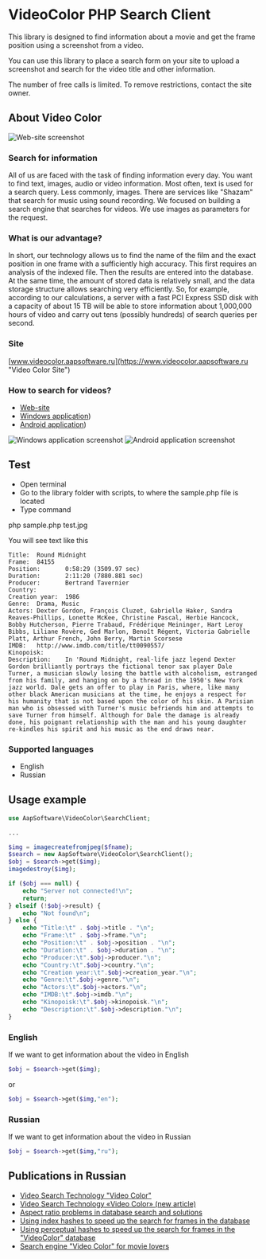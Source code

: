# VideoColor PHP Search Client

This library is designed to find information about a movie and get the frame position using a screenshot from a video.

You can use this library to place a search form on your site to upload a screenshot and search for the video title and other information.

The number of free calls is limited. To remove restrictions, contact the site owner.

## About Video Color

![Web-site screenshot](https://www.videocolor.aapsoftware.ru/v4/images/site_screenshot.jpg "https://www.videocolor.aapsoftware.ru")

### Search for information

All of us are faced with the task of finding information every day. You want to find text, images, audio or video information. Most often, text is used for a search query. Less commonly, images. There are services like "Shazam" that search for music using sound recording. We focused on building a search engine that searches for videos. We use images as parameters for the request.

### What is our advantage?

In short, our technology allows us to find the name of the film and the exact position in one frame with a sufficiently high accuracy. This first requires an analysis of the indexed file. Then the results are entered into the database. At the same time, the amount of stored data is relatively small, and the data storage structure allows searching very efficiently. So, for example, according to our calculations, a server with a fast PCI Express SSD disk with a capacity of about 15 TB will be able to store information about 1,000,000 hours of video and carry out tens (possibly hundreds) of search queries per second.

### Site

[www.videocolor.aapsoftware.ru](https://www.videocolor.aapsoftware.ru "Video Color Site")

### How to search for videos?

* [Web-site](https://www.videocolor.aapsoftware.ru "Video Color Site")
* [Windows application](https://www.aapsoftware.ru/product.php?id=83 "Video Color Search Client for Windows"))
* [Android application](https://www.aapsoftware.ru/product.php?id=84 "Video Color Search Client for Android"))

![Windows application screenshot](https://www.videocolor.aapsoftware.ru/v4/images/windows_application.jpg "Video Color Search Client for Windows")
![Android application screenshot](https://www.videocolor.aapsoftware.ru/v4/images/windows_application.jpg "Video Color Search Client for Android")

## Test

* Open terminal
* Go to the library folder with scripts, to where the sample.php file is located
* Type command

php sample.php test.jpg

You will see text like this

```
Title:  Round Midnight
Frame:  84155
Position:       0:58:29 (3509.97 sec)
Duration:       2:11:20 (7880.881 sec)
Producer:       Bertrand Tavernier
Country:
Creation year:  1986
Genre:  Drama, Music
Actors: Dexter Gordon, François Cluzet, Gabrielle Haker, Sandra Reaves-Phillips, Lonette McKee, Christine Pascal, Herbie Hancock, Bobby Hutcherson, Pierre Trabaud, Frédérique Meininger, Hart Leroy Bibbs, Liliane Rovère, Ged Marlon, Benoît Régent, Victoria Gabrielle Platt, Arthur French, John Berry, Martin Scorsese
IMDB:   http://www.imdb.com/title/tt0090557/
Kinopoisk:
Description:    In 'Round Midnight, real-life jazz legend Dexter Gordon brilliantly portrays the fictional tenor sax player Dale Turner, a musician slowly losing the battle with alcoholism, estranged from his family, and hanging on by a thread in the 1950's New York jazz world. Dale gets an offer to play in Paris, where, like many other black American musicians at the time, he enjoys a respect for his humanity that is not based upon the color of his skin. A Parisian man who is obsessed with Turner's music befriends him and attempts to save Turner from himself. Although for Dale the damage is already done, his poignant relationship with the man and his young daughter re-kindles his spirit and his music as the end draws near.
```

### Supported languages

* English
* Russian

## Usage example

```PHP
use AapSoftware\VideoColor\SearchClient;

...

$img = imagecreatefromjpeg($fname);
$search = new AapSoftware\VideoColor\SearchClient();
$obj = $search->get($img);
imagedestroy($img);

if ($obj === null) {
    echo "Server not connected!\n";
    return;
} elseif (!$obj->result) {
	echo "Not found\n";
} else {
	echo "Title:\t" . $obj->title . "\n";
	echo "Frame:\t" . $obj->frame."\n";
	echo "Position:\t" . $obj->position . "\n";
	echo "Duration:\t" . $obj->duration . "\n";
	echo "Producer:\t".$obj->producer."\n";
	echo "Country:\t".$obj->country."\n";
	echo "Creation year:\t".$obj->creation_year."\n";
	echo "Genre:\t".$obj->genre."\n";
	echo "Actors:\t".$obj->actors."\n";
	echo "IMDB:\t".$obj->imdb."\n";
	echo "Kinopoisk:\t".$obj->kinopoisk."\n";
	echo "Description:\t".$obj->description."\n";
}
```
### English

If we want to get information about the video in English

```PHP
$obj = $search->get($img);
```

or

```PHP
$obj = $search->get($img,"en");
```

### Russian

If we want to get information about the video in Russian

```PHP
$obj = $search->get($img,"ru");
```

## Publications in Russian

* [Video Search Technology "Video Color"](https://medium.com/@grifer163/%D1%82%D0%B5%D1%85%D0%BD%D0%BE%D0%BB%D0%BE%D0%B3%D0%B8%D1%8F-%D0%B2%D0%B8%D0%B4%D0%B5%D0%BE-%D0%BF%D0%BE%D0%B8%D1%81%D0%BA%D0%B0-video-color-8960214cc911)
* [Video Search Technology «Video Color» (new article)](https://habr.com/ru/post/517048/)
* [Aspect ratio problems in database search and solutions](https://habr.com/ru/post/588899/)
* [Using index hashes to speed up the search for frames in the database](https://habr.com/ru/post/589013/)
* [Using perceptual hashes to speed up the search for frames in the "VideoColor" database](https://habr.com/ru/post/589383/)
* [Search engine "Video Color" for movie lovers](https://habr.com/ru/post/596857/)
